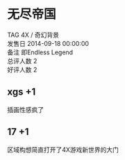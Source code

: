 



# 无尽帝国
  
TAG 4X / 奇幻背景  
发售日 2014-09-18 00:00:00  
备注 即Endless Legend  
总评人数 2  
好评人数 2
## xgs +1


插画性感疯了
## 17 +1


区域构想简直打开了4X游戏新世界的大门
